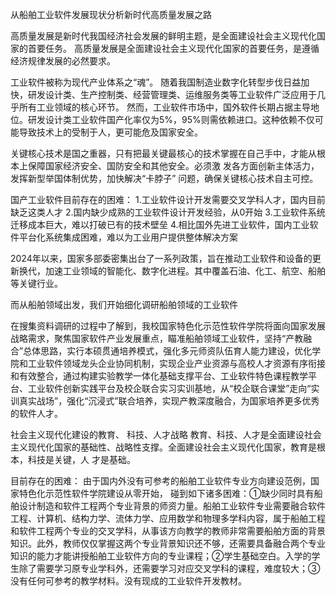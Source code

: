从船舶工业软件发展现状分析新时代高质量发展之路


高质量发展是新时代我国经济社会发展的鲜明主题，是全面建设社会主义现代化国家的首要任务。
高质量发展是全面建设社会主义现代化国家的首要任务，是遵循经济规律发展的必然要求。


工业软件被称为现代产业体系之“魂”。
随着我国制造业数字化转型步伐日益加快，研发设计类、生产控制类、经营管理类、运维服务类等工业软件广泛应用于几乎所有工业领域的核心环节。
然而，工业软件市场中，国外软件长期占据主导地位。研发设计类工业软件国产化率仅为5%，95%则需依赖进口。这种依赖不仅可能导致技术上的受制于人，更可能危及国家安全。

关键核心技术是国之重器，只有把最关键最核心的技术掌握在自己手中，才能从根本上保障国家经济安全、国防安全和其他安全。必须激 发各方面创新主体活力，发挥新型举国体制优势，加快解决“卡脖子” 问题，确保关键核心技术自主可控。

国产工业软件目前存在的困难：
1.工业软件设计开发需要交叉学科人才，国内目前缺乏这类人才
2.国内缺少成熟的工业软件设计开发经验，从0开始
3.工业软件系统迁移成本巨大，难以打破已有的技术壁垒
4.相比国外先进工业软件，国内工业软件平台化系统集成困难，难以为工业用户提供整体解决方案

2024年以来，国家多部委密集出台了一系列政策，旨在推动工业软件和设备的更新换代，加速工业领域的智能化、数字化进程。其中覆盖石油、化工、航空、船舶等关键行业。

而从船舶领域出发，我们开始细化调研船舶领域的工业软件


在搜集资料调研的过程中了解到，我校国家特色化示范性软件学院将面向国家发展战略需求，聚焦国家软件产业发展重点，瞄准船舶领域工业软件，坚持“产教融合”总体思路，实行本硕贯通培养模式，强化多元师资队伍育人能力建设，优化学院和工业软件领域龙头企业协同机制，实现企业产业资源与高校人才资源有序衔接和有效整合，通过构建实验教学一体化基础支撑平台、工业软件特色课程教学平台、工业软件创新实践平台及校企联合实习实训基地，从“校企联合课堂”走向“实训真实战场”，强化“沉浸式”联合培养，实现产教深度融合，为国家培养更多优秀的软件人才。

社会主义现代化建设的教育、 科技、人才战略
教育、科技、人才是全面建设社会主义现代化国家的基础性、战略性支撑。全面建设社会主义现代化国家，教育是根本，科技是关键，人 才是基础。

目前存在的困难：
由于国内外没有可参考的船舶工业软件专业方向建设范例，国家特色化示范性软件学院建设从零开始， 碰到如下诸多困难：①缺少同时具有船舶设计制造和软件工程两个专业背景的师资力量。船舶工业软件专业需要融合软件工程、计算机、结构力学、流体力学、应用数学和物理多学科内容，属于船舶工程和软件工程两个专业的交叉学科，从事该方向教学的教师非常需要船舶方面的背景知识。此外，教师仅仅掌握这两个专业背景知识还不够，还需要具备融合两个专业知识的能力才能讲授船舶工业软件方向的专业课程；②学生基础空白。入学的学生除了需要学习原专业学科外，还需要学习对应交叉学科的课程，难度较大；③没有任何可参考的教学材料。没有现成的工业软件开发教材。